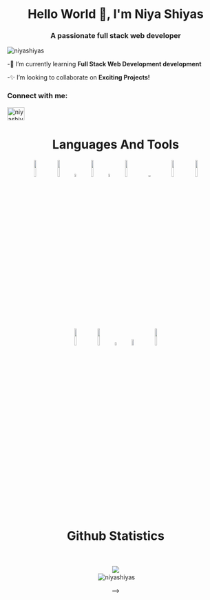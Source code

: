 <h1 align="center">Hello World 👋, I'm Niya Shiyas</h1>
<h3 align="center">A passionate full stack web developer</h3>

<p align="left"> <img src="https://komarev.com/ghpvc/?username=niyashiyas&label=Profile%20views&color=0e75b6&style=flat" alt="niyashiyas" /> </p>

-💫 I’m currently learning **Full Stack Web Development development**

-✨ I’m looking to collaborate on **Exciting Projects!**

<h3 align="left">Connect with me:</h3>
<a href="https://www.linkedin.com/in/niya-shiyas" target="blank"><img align="center" src="https://raw.githubusercontent.com/rahuldkjain/github-profile-readme-generator/master/src/images/icons/Social/linked-in-alt.svg" alt="niyashiyas" height="30" width="40" /></a>

<!-- <h3 align="left">Languages and Tools:</h3>
<p align="left"> <a href="https://getbootstrap.com" target="_blank" rel="noreferrer"> <img src="https://raw.githubusercontent.com/devicons/devicon/master/icons/bootstrap/bootstrap-plain-wordmark.svg" alt="bootstrap" width="40" height="40"/> </a> <a href="https://www.cprogramming.com/" target="_blank" rel="noreferrer"> <img src="https://raw.githubusercontent.com/devicons/devicon/master/icons/c/c-original.svg" alt="c" width="40" height="40"/> </a> <a href="https://www.w3schools.com/cpp/" target="_blank" rel="noreferrer"> <img src="https://raw.githubusercontent.com/devicons/devicon/master/icons/cplusplus/cplusplus-original.svg" alt="cplusplus" width="40" height="40"/> </a> <a href="https://www.w3schools.com/css/" target="_blank" rel="noreferrer"> <img src="https://raw.githubusercontent.com/devicons/devicon/master/icons/css3/css3-original-wordmark.svg" alt="css3" width="40" height="40"/> </a> <a href="https://firebase.google.com/" target="_blank" rel="noreferrer"> <img src="https://www.vectorlogo.zone/logos/firebase/firebase-icon.svg" alt="firebase" width="40" height="40"/> </a> <a href="https://git-scm.com/" target="_blank" rel="noreferrer"> <img src="https://www.vectorlogo.zone/logos/git-scm/git-scm-icon.svg" alt="git" width="40" height="40"/> </a> <a href="https://www.w3.org/html/" target="_blank" rel="noreferrer"> <img src="https://raw.githubusercontent.com/devicons/devicon/master/icons/html5/html5-original-wordmark.svg" alt="html5" width="40" height="40"/> </a> <a href="https://www.java.com" target="_blank" rel="noreferrer"> <img src="https://raw.githubusercontent.com/devicons/devicon/master/icons/java/java-original.svg" alt="java" width="40" height="40"/> </a> <a href="https://developer.mozilla.org/en-US/docs/Web/JavaScript" target="_blank" rel="noreferrer"> <img src="https://raw.githubusercontent.com/devicons/devicon/master/icons/javascript/javascript-original.svg" alt="javascript" width="40" height="40"/> </a> <a href="https://expressjs.com" target="_blank" rel="noreferrer"> <img src="https://raw.githubusercontent.com/devicons/devicon/master/icons/express/express-original-wordmark.svg" alt="express" width="40" height="40"/> </a> <a href="https://www.figma.com/" target="_blank" rel="noreferrer"> <img src="https://www.vectorlogo.zone/logos/figma/figma-icon.svg" alt="figma" width="40" height="40"/> </a>  <a href="https://nodejs.org" target="_blank" rel="noreferrer"> <img src="https://raw.githubusercontent.com/devicons/devicon/master/icons/nodejs/nodejs-original-wordmark.svg" alt="nodejs" width="40" height="40"/></a> <a href="https://www.linux.org/" target="_blank" rel="noreferrer"> <img src="https://raw.githubusercontent.com/devicons/devicon/master/icons/linux/linux-original.svg" alt="linux" width="40" height="40"/> </a>  <a href="https://reactjs.org/" target="_blank" rel="noreferrer"> <img src="https://raw.githubusercontent.com/devicons/devicon/master/icons/react/react-original-wordmark.svg" alt="react" width="40" height="40"/> </a> <a href="https://tailwindcss.com/" target="_blank" rel="noreferrer"> <img src="https://www.vectorlogo.zone/logos/tailwindcss/tailwindcss-icon.svg" alt="tailwind" width="40" height="40"/> </a> </p> -->

<h1 align="center" >Languages And Tools</h1>
<div class="st"  align="center"}> 
<code><img width="10%" src="https://www.vectorlogo.zone/logos/w3_html5/w3_html5-ar21.svg"></code>
<code><img width="10%" src="https://www.vectorlogo.zone/logos/w3_css/w3_css-ar21.svg"></code>
<code><img width="4%" src="https://cdn.jsdelivr.net/gh/devicons/devicon/icons/javascript/javascript-original.svg"  ></code>
<code><img width="10%" src="https://www.vectorlogo.zone/logos/java/java-ar21.svg"></code>
<code><img width="4%"  src="https://cdn.jsdelivr.net/gh/devicons/devicon/icons/c/c-original.svg" ></code>
<code><img width="10%" src="https://www.vectorlogo.zone/logos/reactjs/reactjs-ar21.svg"></code>
<code><img width="10%"  height="3%"  src="https://www.vectorlogo.zone/logos/nodejs/nodejs-horizontal.svg" ></code> 
<code><img width="10%" src="https://www.vectorlogo.zone/logos/mongodb/mongodb-ar21.svg"></code>
<code><img width="10%"   src="https://www.vectorlogo.zone/logos/expressjs/expressjs-ar21.svg" ></code> 
<br />
<code><img width="10%" src="https://www.vectorlogo.zone/logos/github/github-ar21.svg"></code>
<code><img width="10%" src="https://www.vectorlogo.zone/logos/canva/canva-ar21.svg"></code> 
<code><img width="4%" src="https://cdn.jsdelivr.net/gh/devicons/devicon/icons/figma/figma-original.svg" ></code>
<code><img width="10%"  height="6%" src="https://www.vectorlogo.zone/logos/typescriptlang/typescriptlang-ar21.svg" ></code>
<code><img width="10%" src="https://www.vectorlogo.zone/logos/firebase/firebase-ar21.svg"></code>
 <br/>
  <br/>
 <br/>
  <h1 align="center"> Github Statistics   </h1>
   <br/>
 <br/>
  <div align="center"> 
     <a href="">
      <img align="center" src="https://github-readme-stats-sigma-five.vercel.app/api?username=niyashiyas&show_icons=true&include_all_commits=true&count_private=true&theme=react&line_height=40" />
    </a>
    
</div

<!-- <p>&nbsp;<img align="center" src="https://github-readme-stats.vercel.app/api?username=niyashiyas&show_icons=true&locale=en" alt="niyashiyas" /></p> -->

<!--
**niyashiyas/niyashiyas** is a ✨ _special_ ✨ repository because its `README.md` (this file) appears on your GitHub profile.

Here are some ideas to get you started:

- 🔭 I’m currently working on ...
- 🌱 I’m currently learning ...
- 👯 I’m looking to collaborate on ...
- 🤔 I’m looking for help with ...
- 💬 Ask me about ...
- 📫 How to reach me: ...
- 😄 Pronouns: ...
- ⚡ Fun fact: ...
-->
